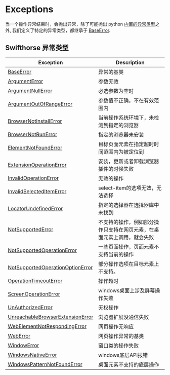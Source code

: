 # Exceptions

当一个操作异常结束时，会抛出异常，除了可能抛出 python [内置的异常类型](https://docs.python.org/3/library/exceptions.html#built-in-exceptions)之外, 我们定义了特定的异常类型，都继承于 [BaseError](./baseerror.md).


## Swifthorse 异常类型 

| Exception      | Description |
| -----------| ----------- |
| [BaseError](./baseerror.md) |异常的基类|
| [ArgumentError](./argumenterror.md) | 参数无效|
| [ArgumentNullError](./argumentnullerror.md) | 必选参数为空时|
| [ArgumentOutOfRangeError](./argumentoutofrangeerror.md) | 参数值不正确，不在有效范围内|
| [BrowserNotInstallError](./browsernotinstallerror.md) | 当前操作系统环境下，未检测到指定的浏览器|
| [BrowserNotRunError](./browsernotrunerror.md) | 指定的浏览器未安装|
| [ElementNotFoundError](./elementcannotfounderror.md) | 目标页面元素在指定超时时间范围内为被定位到|
| [ExtensionOperationError](./extensionoperationerror.md) | 安装，更新或者卸载浏览器插件的时候失败|
| [InvalidOperationError](./invalidoperationerror.md)   | 无效的操作|
| [InvalidSelectedItemError](./invalidselecteditemerror.md)   | select-item的选项无效，无法选择|
| [LocatorUndefinedError](./locatorundefinederror.md) | 指定的选择器在选择器库中未找到|
| [NotSupportedError](./notsupportederror.md) | 不支持的操作，例如部分操作只支持在网页元素，在桌面元素上调用，就会失败|
| [NotSupportedOperationError](./notsupportedoperationerror.md) | 一些页面操作，页面元素不支持当前的操作|
| [NotSupportedOperationOptionError](./notsupportedoperationoptionerror.md)   | 部分操作选项在目标元素上不支持。|
| [OperationTimeoutError](./timeoutoperationerror.md) | 操作超时|
| [ScreenOperationError](./screenoperationerror.md)   | windows桌面上涉及屏幕操作失败|
| [UnAuthorizedError](./unauthoriederror.md) | 无权操作|
| [UnreachableBrowserExtensionError](./unreachablebrowserextensionerror.md) | 浏览器扩展没通信失败|
| [WebElementNotRespondingError](./webelementnotrespondingerror.md) | 网页操作无响应|
| [WebError](./weberror.md) | 网页操作异常的基类|
| [WindowError](./windowerror.md)   | 窗口类的操作失败|
| [WindowsNativeError](./windowsnativeerror.md)   | windows底层API报错|
| [WindowsPatternNotFoundError](./windowspatternnotfounderror.md)   | 桌面元素不支持的底层操作|


